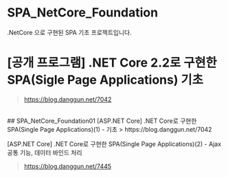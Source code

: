 # SPA_NetCore_Foundation
.NetCore 으로 구현된 SPA 기초 프로젝트입니다.


# [공개 프로그램] .NET Core 2.2로 구현한 SPA(Sigle Page Applications) 기초
> https://blog.danggun.net/7042


<br />
## SPA_NetCore_Foundation01
[ASP.NET Core] .NET Core로 구현한 SPA(Single Page Applications)(1) - 기초
> https://blog.danggun.net/7042


[ASP.NET Core] .NET Core로 구현한 SPA(Single Page Applications)(2) - Ajax공통 기능, 데이터 바인드 처리
> https://blog.danggun.net/7445
